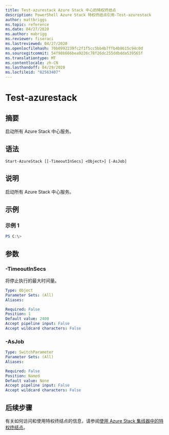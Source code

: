 ```yaml
---
title: Test-azurestack Azure Stack 中心的特权终结点
description: PowerShell Azure Stack 特权终结点引用-Test-azurestack
author: mattbriggs
ms.topic: reference
ms.date: 04/27/2020
ms.author: mabrigg
ms.reviewer: fiseraci
ms.lastreviewed: 04/27/2020
ms.openlocfilehash: 70b0992239fc2f1f5cc5bb4b7ffb4b8615c94c0d
ms.sourcegitcommit: 54f98b666bea9226c78f26dc255ddbdda539565f
ms.translationtype: MT
ms.contentlocale: zh-CN
ms.lasthandoff: 04/29/2020
ms.locfileid: "82563407"
---
```

# <a name="start-azurestack"></a>Test-azurestack

## <a name="synopsis"></a>摘要
启动所有 Azure Stack 中心服务。

## <a name="syntax"></a>语法

```
Start-AzureStack [[-TimeoutInSecs] <Object>] [-AsJob]
```

## <a name="description"></a>说明
启动所有 Azure Stack 中心服务。

## <a name="examples"></a>示例

### <a name="example-1"></a>示例 1
```powershell
PS C:\> 
```



## <a name="parameters"></a>参数

### <a name="-timeoutinsecs"></a>-TimeoutInSecs
将停止执行的最大时间量。

```yaml
Type: Object
Parameter Sets: (All)
Aliases:

Required: False
Position: 1
Default value: 2400
Accept pipeline input: False
Accept wildcard characters: False
```

### <a name="-asjob"></a>-AsJob


```yaml
Type: SwitchParameter
Parameter Sets: (All)
Aliases:

Required: False
Position: Named
Default value: None
Accept pipeline input: False
Accept wildcard characters: False
```

## <a name="next-steps"></a>后续步骤

有关如何访问和使用特权终结点的信息，请参阅[使用 Azure Stack 集线器中的特权终结点](https://docs.microsoft.com/azure-stack/operator/azure-stack-privileged-endpoint)。